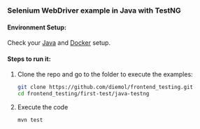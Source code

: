 ### Selenium WebDriver example in Java with TestNG

#### Environment Setup:

Check your [Java](https://github.com/diemol/frontend_testing#java) and [Docker](https://github.com/diemol/frontend_testing#docker) setup.

#### Steps to run it:

1. Clone the repo and go to the folder to execute the examples:

    ```sh
    git clone https://github.com/diemol/frontend_testing.git
    cd frontend_testing/first-test/java-testng
    ```
1. Execute the code

	```sh
	mvn test
	```



